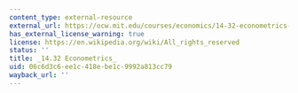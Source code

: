 ```yaml
---
content_type: external-resource
external_url: https://ocw.mit.edu/courses/economics/14-32-econometrics-spring-2007/
has_external_license_warning: true
license: https://en.wikipedia.org/wiki/All_rights_reserved
status: ''
title: _14.32 Econometrics_
uid: 06c6d3c6-ee1c-418e-be1c-9992a813cc79
wayback_url: ''
---
```

